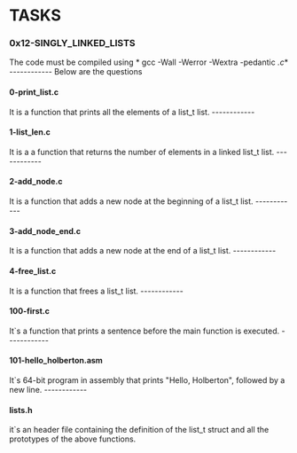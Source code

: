 # TASKS
### 0x12-SINGLY_LINKED_LISTS
The code must be compiled using * gcc -Wall -Werror -Wextra -pedantic *.c** ------------ Below are the questions
#### 0-print_list.c
It is a function that prints all the elements of a list_t list. ------------
#### 1-list_len.c
It is a a function that returns the number of elements in a linked list_t list. ------------
#### 2-add_node.c
It is a function that adds a new node at the beginning of a list_t list. ------------
#### 3-add_node_end.c
 It is a function that adds a new node at the end of a list_t list. ------------
#### 4-free_list.c
 It is a function that frees a list_t list. ------------
#### 100-first.c
It`s a function that prints a sentence before the main function is executed. ------------
#### 101-hello_holberton.asm
It`s 64-bit program in assembly that prints "Hello, Holberton", followed by a new line. ------------
#### lists.h
it`s an header file containing the definition of the list_t struct and all the prototypes of the above functions.
